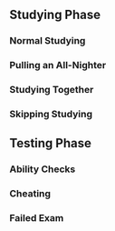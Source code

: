 

## Studying Phase


### Normal Studying


### Pulling an All-Nighter


### Studying Together


### Skipping Studying


## Testing Phase


### Ability Checks


### Cheating


### Failed Exam
